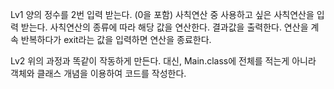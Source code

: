 Lv1 
양의 정수를 2번 입력 받는다. (0을 포함)
사칙연산 중 사용하고 싶은 사칙연산을 입력 받는다.
사칙연산의 종류에 따라 해당 값을 연산한다.
결과값을 출력한다.
연산을 계속 반복하다가 exit라는 값을 입력하면 연산을 종료한다. 

Lv2
위의 과정과 똑같이 작동하게 만든다.
대신, Main.class에 전체를 적는게 아니라 객체와 클래스 개념을 이용하여 코드를 작성한다. 

